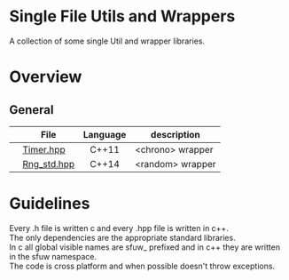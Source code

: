 # Single File Utils and Wrappers
A collection of some single Util and wrapper libraries.

# Overview
## General
|   | File                                          | Language | description
|---| --------------------------------------------- |:--------:| -----------
|   | [Timer.hpp](sfuw/general/Timer.hpp)           | C++11    | \<chrono> wrapper
|   | [Rng_std.hpp](sfuw/general/Rng_std.hpp)       | C++14    | \<random> wrapper


# Guidelines
Every .h file is written c and every .hpp file is written in c++.\
The only dependencies are the appropriate standard libraries.\
In c all global visible names are sfuw_ prefixed and in c++ they are written in the sfuw namespace.\
The code is cross platform and  when possible doesn't throw exceptions.
